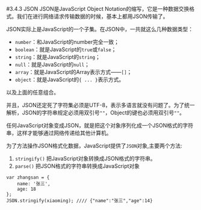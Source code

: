 #3.4.3 JSON
JSON是JavaScript Object Notation的缩写，它是一种数据交换格式。我们在进行网络请求传输数据的时候，基本上都用JSON传输了。

JSON实际上是JavaScript的一个子集。在JSON中，一共就这么几种数据类型：

* `number`：和JavaScript的number完全一致；
* `boolean`：就是JavaScript的`true`或`false`；
* `string`：就是JavaScript的`string`；
* `null`：就是JavaScript的`null`；
* `array`：就是JavaScript的Array表示方式——`[]`；
* `object`：就是JavaScript的`{ ... }`表示方式。

以及上面的任意组合。

并且，JSON还定死了字符集必须是UTF-8，表示多语言就没有问题了。为了统一解析，JSON的字符串规定必须用双引号`""`，Object的键也必须用双引号`""`。

任何JavaScript对象变成JSON，就是把这个对象序列化成一个JSON格式的字符串，这样才能够通过网络传递给其他计算机。


为了方法操作JSON格式化数据，JavaScript提供了`JSON`对象,主要两个方法:

1. `stringify()` 把JavaScript对象转换成JSON格式的字符串。
2. `parse()` 把JSON格式的字符串转换成JavaScript对象

```
var zhangsan = {
    name: '张三',
    age: 18
};
JSON.stringify(xiaoming); //// {"name":"张三","age":14}
```

